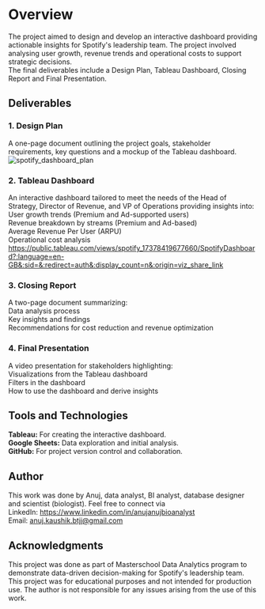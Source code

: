 # Overview
The project aimed to design and develop an interactive dashboard providing actionable insights for Spotify's leadership team. The project involved analysing user growth, revenue trends and operational costs to support strategic decisions.  
The final deliverables include a Design Plan, Tableau Dashboard, Closing Report and Final Presentation.  

## Deliverables

### 1. Design Plan
A one-page document outlining the project goals, stakeholder requirements, key questions and a mockup of the Tableau dashboard.  
![spotify_dashboard_plan](https://github.com/user-attachments/assets/5e7e51f3-ac08-4763-8ad4-c2bfd27edc45)

    
### 2. Tableau Dashboard
An interactive dashboard tailored to meet the needs of the Head of Strategy, Director of Revenue, and VP of Operations providing insights into:  
	User growth trends (Premium and Ad-supported users)  
	Revenue breakdown by streams (Premium and Ad-based)  
	Average Revenue Per User (ARPU)  
	Operational cost analysis  
    https://public.tableau.com/views/spotify_17378419677660/SpotifyDashboard?:language=en-GB&:sid=&:redirect=auth&:display_count=n&:origin=viz_share_link
    
### 3. Closing Report
A two-page document summarizing:  
	Data analysis process  
	Key insights and findings  
	Recommendations for cost reduction and revenue optimization  
        
### 4. Final Presentation  
A video presentation for stakeholders highlighting:  
	Visualizations from the Tableau dashboard  
	Filters in the dashboard  
	How to use the dashboard and derive insights  
	
## Tools and Technologies  
**Tableau:** For creating the interactive dashboard.  
**Google Sheets:** Data exploration and initial analysis.  
**GitHub:** For project version control and collaboration.  

## Author  
This work was done by Anuj, data analyst, BI analyst, database designer and scientist (biologist). Feel free to connect via  
LinkedIn: https://www.linkedin.com/in/anujanujbioanalyst  
Email: anuj.kaushik.btjj@gmail.com

## Acknowledgments  
This project was done as part of Masterschool Data Analytics program to demonstrate data-driven decision-making for Spotify's leadership team. This project was for educational purposes and not intended for production use. The author is not responsible for any issues arising from the use of this work.

